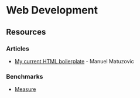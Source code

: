 # Web Development

## Resources

### Articles

* [My current HTML boilerplate](https://www.matuzo.at/blog/html-boilerplate/) - Manuel Matuzovic

### Benchmarks

* [Measure](https://web.dev/measure/)

